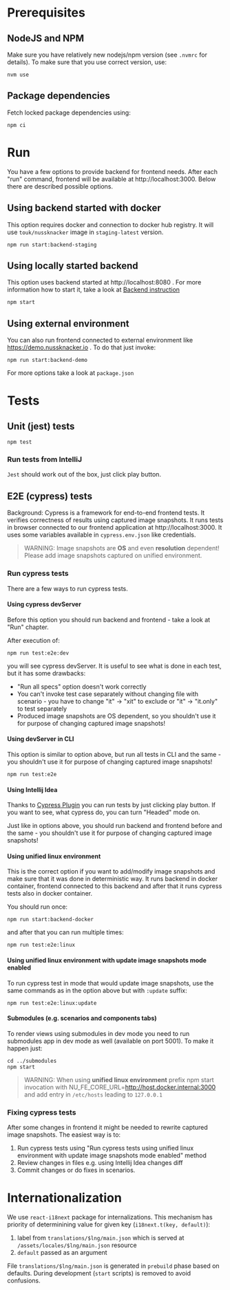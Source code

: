 # Prerequisites

## NodeJS and NPM 

Make sure you have relatively new nodejs/npm version (see `.nvmrc` for details). To make sure that you use correct version, use:
```
nvm use
```

## Package dependencies

Fetch locked package dependencies using:
```
npm ci 
```

# Run

You have a few options to provide backend for frontend needs. After each "run" command, frontend will be available at http://localhost:3000. 
Below there are described possible options.

## Using backend started with docker

This option requires docker and connection to docker hub registry. It will use `touk/nussknacker` image in `staging-latest` version.
```
npm run start:backend-staging
```

## Using locally started backend

This option uses backend started at http://localhost:8080 . For more information how to start it, take a look at [Backend instruction](../README.md) 
```
npm start
```

## Using external environment

You can also run frontend connected to external environment like https://demo.nussknacker.io . To do that just invoke:
```
npm run start:backend-demo
```
For more options take a look at `package.json`

# Tests

## Unit (jest) tests

```
npm test
```

### Run tests from IntelliJ

`Jest` should work out of the box, just click play button.

## E2E (cypress) tests

Background: Cypress is a framework for end-to-end frontend tests. It verifies correctness of results using captured image snapshots.
It runs tests in browser connected to our frontend application at http://localhost:3000. It uses some variables available
in `cypress.env.json` like credentials.

> WARNING: Image snapshots are **OS** and even **resolution** dependent! Please add image snapshots captured on unified environment.

### Run cypress tests

There are a few ways to run cypress tests.

#### Using cypress devServer

Before this option you should run backend and frontend - take a look at "Run" chapter.

After execution of:
```
npm run test:e2e:dev
```
you will see cypress devServer. It is useful to see what is done in each test, but it has some drawbacks:
- "Run all specs" option doesn't work correctly
- You can't invoke test case separately without changing file with scenario - you have to change "it" -> "xit" to exclude or "it" -> "it.only" to test separately 
- Produced image snapshots are OS dependent, so you shouldn't use it for purpose of changing captured image snapshots!
  
#### Using devServer in CLI

This option is similar to option above, but run all tests in CLI and the same - you shouldn't use it for purpose of changing captured image snapshots!
```
npm run test:e2e
```

#### Using Intellij Idea

Thanks to [Cypress Plugin](https://plugins.jetbrains.com/plugin/13819-cypress-support) you can run tests by just clicking play button.
If you want to see, what cypress do, you can turn "Headed" mode on.

Just like in options above, you should run backend and frontend before and the same - you shouldn't use it for purpose of changing captured image snapshots!

#### Using unified linux environment 

This is the correct option if you want to add/modify image snapshots and make sure that it was done in deterministic way.
It runs backend in docker container, frontend connected to this backend and after that it runs cypress tests also in docker container.

You should run once: 
```
npm run start:backend-docker
```

and after that you can run multiple times:
```
npm run test:e2e:linux
```

#### Using unified linux environment with update image snapshots mode enabled

To run cypress test in mode that would update image snapshots, use the same commands as in the option above but with `:update` suffix:
```
npm run test:e2e:linux:update
```

#### Submodules (e.g. scenarios and components tabs)

To render views using submodules in dev mode you need to run submodules app in dev mode as well (available on port 5001). To make it happen just: 
```
cd ../submodules
npm start
```
> WARNING: When using **unified linux environment** prefix npm start invocation with NU_FE_CORE_URL=http://host.docker.internal:3000 and add entry in `/etc/hosts` leading to `127.0.0.1`

### Fixing cypress tests

After some changes in frontend it might be needed to rewrite captured image snapshots. The easiest way is to:
1. Run cypress tests using "Run cypress tests using unified linux environment with update image snapshots mode enabled" method
2. Review changes in files e.g. using Intellij Idea changes diff
3. Commit changes or do fixes in scenarios.

# Internationalization

We use `react-i18next` package for internalizations. This mechanism has priority of determinining value for given key (`i18next.t(key, default)`):
1. label from `translations/$lng/main.json` which is served at `/assets/locales/$lng/main.json` resource
2. `default` passed as an argument

File `translations/$lng/main.json` is generated in `prebuild` phase based on defaults. During development (`start` scripts) is removed to avoid confusions.
